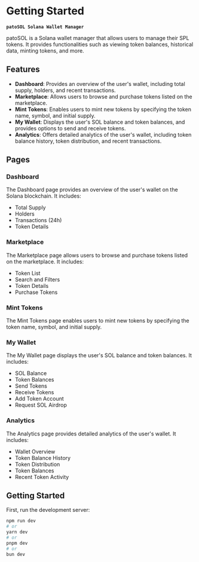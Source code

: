 # **Getting Started**

**`patoSOL Solana Wallet Manager`**

patoSOL is a Solana wallet manager that allows users to manage their SPL tokens. It provides functionalities such as viewing token balances, historical data, minting tokens, and more.

## Features

- **Dashboard**: Provides an overview of the user's wallet, including total supply, holders, and recent transactions.
- **Marketplace**: Allows users to browse and purchase tokens listed on the marketplace.
- **Mint Tokens**: Enables users to mint new tokens by specifying the token name, symbol, and initial supply.
- **My Wallet**: Displays the user's SOL balance and token balances, and provides options to send and receive tokens.
- **Analytics**: Offers detailed analytics of the user's wallet, including token balance history, token distribution, and recent transactions.

## Pages

### Dashboard

The Dashboard page provides an overview of the user's wallet on the Solana blockchain. It includes:

- Total Supply
- Holders
- Transactions (24h)
- Token Details

### Marketplace

The Marketplace page allows users to browse and purchase tokens listed on the marketplace. It includes:

- Token List
- Search and Filters
- Token Details
- Purchase Tokens

### Mint Tokens

The Mint Tokens page enables users to mint new tokens by specifying the token name, symbol, and initial supply.

### My Wallet

The My Wallet page displays the user's SOL balance and token balances. It includes:

- SOL Balance
- Token Balances
- Send Tokens
- Receive Tokens
- Add Token Account
- Request SOL Airdrop

### Analytics

The Analytics page provides detailed analytics of the user's wallet. It includes:

- Wallet Overview
- Token Balance History
- Token Distribution
- Token Balances
- Recent Token Activity

## Getting Started

First, run the development server:

```bash
npm run dev
# or
yarn dev
# or
pnpm dev
# or
bun dev